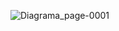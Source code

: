 ![Diagrama_page-0001](https://github.com/user-attachments/assets/040b1763-d32d-40d8-badb-7538396eda38)
